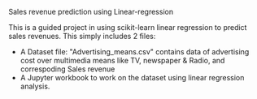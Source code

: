 Sales revenue prediction using Linear-regression

This is a guided project in using scikit-learn linear regression to predict sales revenues. This simply includes 2 files:

- A Dataset file: "Advertising_means.csv" contains data of advertising cost over multimedia means like TV, newspaper & Radio, and correspoding Sales revenue
- A Jupyter workbook to work on the dataset using linear regression analysis.
